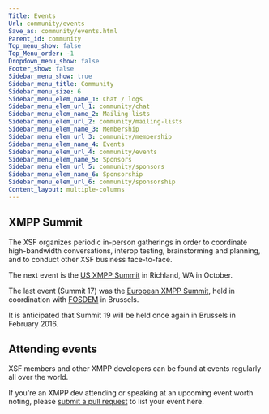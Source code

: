 ```yaml
---
Title: Events
Url: community/events
Save_as: community/events.html
Parent_id: community
Top_menu_show: false
Top_Menu_order: -1
Dropdown_menu_show: false
Footer_show: false
Sidebar_menu_show: true
Sidebar_menu_title: Community
Sidebar_menu_size: 6
Sidebar_menu_elem_name_1: Chat / logs
Sidebar_menu_elem_url_1: community/chat
Sidebar_menu_elem_name_2: Mailing lists
Sidebar_menu_elem_url_2: community/mailing-lists
Sidebar_menu_elem_name_3: Membership
Sidebar_menu_elem_url_3: community/membership
Sidebar_menu_elem_name_4: Events
Sidebar_menu_elem_url_4: community/events
Sidebar_menu_elem_name_5: Sponsors
Sidebar_menu_elem_url_5: community/sponsors
Sidebar_menu_elem_name_6: Sponsorship
Sidebar_menu_elem_url_6: community/sponsorship
Content_layout: multiple-columns
---
```


## XMPP Summit

The XSF organizes periodic in-person gatherings in order to coordinate high-bandwidth conversations, interop testing, brainstorming and planning, and to conduct other XSF business face-to-face.

The next event is the [US XMPP Summit](http://wiki.xmpp.org/web/Summit_18) in Richland, WA in October. 

The last event (Summit 17) was the [European XMPP Summit](http://wiki.xmpp.org/web/Summit_17), held in coordination with [FOSDEM](http://fosdem.org) in Brussels.

It is anticipated that Summit 19 will be held once again in Brussels in February 2016.

## Attending events

XSF members and other XMPP developers can be found at events regularly all over the world.

If you're an XMPP dev attending or speaking at an upcoming event worth noting, please [submit a pull request](https://github.com/xsf/xmpp.org) to list your event here.